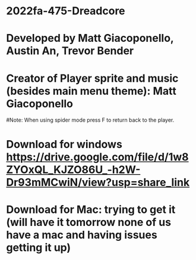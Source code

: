 # 2022fa-475-Dreadcore


# Developed by Matt Giacoponello, Austin An, Trevor Bender

# Creator of Player sprite and music (besides main menu theme): Matt Giacoponello
#Note: When using spider mode press F to return back to the player.
# Download for windows https://drive.google.com/file/d/1w8ZYOxQL_KJZO86U_-h2W-Dr93mMCwiN/view?usp=share_link
# Download for Mac: trying to get it (will have it tomorrow none of us have a mac and having issues getting it up)
